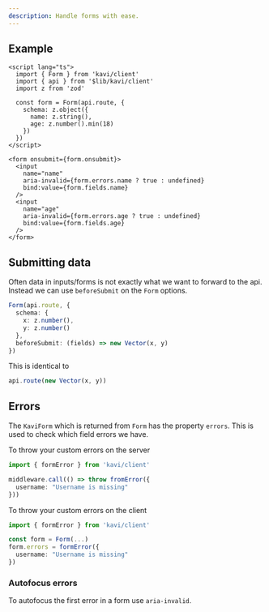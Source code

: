 ```yaml
---
description: Handle forms with ease.
---
```


## Example
```svelte
<script lang="ts">
  import { Form } from 'kavi/client'
  import { api } from '$lib/kavi/client'
  import z from 'zod'

  const form = Form(api.route, {
    schema: z.object({
      name: z.string(),
      age: z.number().min(18)
    })
  })
</script>

<form onsubmit={form.onsubmit}>
  <input
    name="name"
    aria-invalid={form.errors.name ? true : undefined}
    bind:value={form.fields.name}
  />
  <input
    name="age"
    aria-invalid={form.errors.age ? true : undefined}
    bind:value={form.fields.age}
  />
</form>
```

## Submitting data
Often data in inputs/forms is not exactly what we want to forward to the api. Instead we can use `beforeSubmit` on the `Form` options.

```ts
Form(api.route, {
  schema: {
    x: z.number(),
    y: z.number()
  },
  beforeSubmit: (fields) => new Vector(x, y)
})
```
This is identical to
```ts
api.route(new Vector(x, y))
```

## Errors
The `KaviForm` which is returned from `Form` has the property `errors`. This is used to check which field errors we have.

To throw your custom errors on the server
```ts
import { formError } from 'kavi/client'

middleware.call(() => throw fromError({
  username: "Username is missing"
}))
```

To throw your custom errors on the client
```ts
import { formError } from 'kavi/client'

const form = Form(...)
form.errors = formError({
  username: "Username is missing"
})
```

### Autofocus errors
To autofocus the first error in a form use `aria-invalid`.